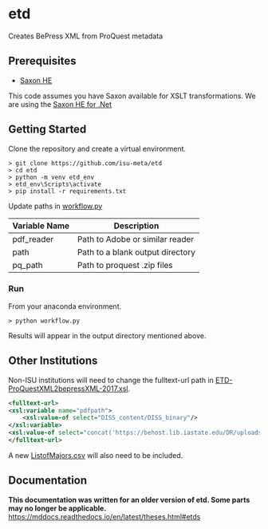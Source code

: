 
# etd

Creates BePress XML from ProQuest metadata

## Prerequisites

* [Saxon HE](http://saxon.sourceforge.net/)

This code assumes you have Saxon available for XSLT transformations. We
are using the [Saxon HE for .Net](http://saxon.sourceforge.net/)

## Getting Started

Clone the repository and create a virtual environment.

```
> git clone https://github.com/isu-meta/etd
> cd etd
> python -m venv etd_env
> etd_env\Scripts\activate
> pip install -r requirements.txt
```

Update paths in [workflow.py](workflow.py)

| Variable Name | Description                      |
|---------------|----------------------------------|
| pdf_reader    | Path to Adobe or similar reader  |
| path          | Path to a blank output directory |
| pq_path       | Path to proquest .zip files      |

### Run

From your anaconda environment.

```
> python workflow.py
```

Results will appear in the output directory mentioned above.

## Other Institutions

Non-ISU institutions will need to change the fulltext-url path in [ETD-ProQuestXML2bepressXML-2017.xsl](Sup/ETD-ProQuestXML2bepressXML-2017.xsl).

```xml
<fulltext-url>
<xsl:variable name="pdfpath">
    <xsl:value-of select="DISS_content/DISS_binary"/>
</xsl:variable>
<xsl:value-of select="concat('https://behost.lib.iastate.edu/DR/uploads/', $pdfpath)"/>
</fulltext-url>
```

A new [ListofMajors.csv](Sup/ListofMajors.csv) will also need to be included.

## Documentation

**This documentation was written for an older version of etd. Some parts may
no longer be applicable.** https://mddocs.readthedocs.io/en/latest/theses.html#etds
